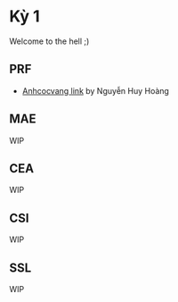 # Kỳ 1
Welcome to the hell ;)
## PRF
- [Anhcocvang link](https://drive.google.com/drive/folders/1olxh3C5VfsZdJe5gG6OTcVK7Imp0WyOX) by Nguyễn Huy Hoàng
## MAE
WIP
## CEA
WIP
## CSI
WIP
## SSL
WIP
